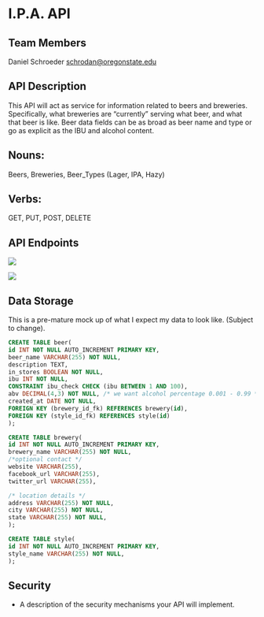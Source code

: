 # I.P.A. API

## Team Members

Daniel Schroeder <schrodan@oregonstate.edu>


## API Description

This API will act as service for information related to beers and breweries. Specifically, what breweries are “currently” serving what beer, and what that beer is like. Beer data fields can be as broad as beer name and type or go as explicit as the IBU and alcohol content. 

## Nouns:

Beers, Breweries, Beer_Types (Lager, IPA, Hazy)

## Verbs:

GET, PUT, POST, DELETE


## API Endpoints
![](https://documents.lucidchart.com/documents/f557ec7e-a11e-4557-9736-84f6cbef49a3/pages/0_0?a=1225&x=172&y=98&w=812&h=1961&store=1&accept=image%2F*&auth=LCA%20179adb0e7a4b170293c9b9f925a2cac1d5784cfc-ts%3D1526080812)

![](https://documents.lucidchart.com/documents/f557ec7e-a11e-4557-9736-84f6cbef49a3/pages/0_0?a=1224&x=966&y=168&w=810&h=428&store=1&accept=image%2F*&auth=LCA%203007eddb58ae28a1d0687edce4cc75a34ddd730d-ts%3D1526080812)



## Data Storage

This is a pre-mature mock up of what I expect my data to look like. (Subject to change).


```SQL
CREATE TABLE beer(
id INT NOT NULL AUTO_INCREMENT PRIMARY KEY,
beer_name VARCHAR(255) NOT NULL,
description TEXT,
in_stores BOOLEAN NOT NULL,
ibu INT NOT NULL,
CONSTRAINT ibu_check CHECK (ibu BETWEEN 1 AND 100),
abv DECIMAL(4,3) NOT NULL, /* we want alcohol percentage 0.001 - 0.99 */
created_at DATE NOT NULL,
FOREIGN KEY (brewery_id_fk) REFERENCES brewery(id),
FOREIGN KEY (style_id_fk) REFERENCES style(id)
);
```


```SQL
CREATE TABLE brewery(
id INT NOT NULL AUTO_INCREMENT PRIMARY KEY,
brewery_name VARCHAR(255) NOT NULL,
/*optional contact */
website VARCHAR(255),
facebook_url VARCHAR(255),
twitter_url VARCHAR(255),

/* location details */
address VARCHAR(255) NOT NULL,
city VARCHAR(255) NOT NULL,
state VARCHAR(255) NOT NULL,
);
```

```SQL
CREATE TABLE style(
id INT NOT NULL AUTO_INCREMENT PRIMARY KEY,
style_name VARCHAR(255) NOT NULL,
);
```
## Security
- A description of the security mechanisms your API will implement.


